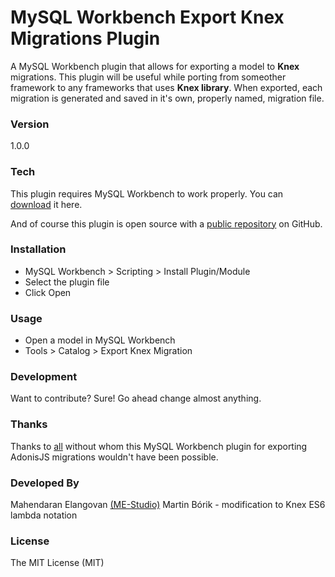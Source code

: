 # MySQL Workbench Export Knex Migrations Plugin

A MySQL Workbench plugin that allows for exporting a model to **Knex** migrations. This plugin will be useful while porting from someother framework to any frameworks that uses **Knex library**. When exported, each migration is generated and saved in it's own, properly named, migration file.

### Version
1.0.0

### Tech

This plugin requires MySQL Workbench to work properly.
You can [download](https://dev.mysql.com/downloads/workbench/) it here.

And of course this plugin is open source with a [public repository](https://github.com/ME-Studio/mysql-workbench-export-adonisjs-migrations)
 on GitHub.

### Installation

 - MySQL Workbench > Scripting > Install Plugin/Module
 - Select the plugin file
 - Click Open

### Usage

 - Open a model in MySQL Workbench
 - Tools > Catalog > Export Knex Migration

### Development

Want to contribute? Sure! Go ahead change almost anything.

### Thanks

Thanks to [all](https://github.com/beckenrode/mysql-workbench-export-laravel-5-migrations/graphs/contributors) without whom
this MySQL Workbench plugin for exporting AdonisJS migrations wouldn't have been
possible.


### Developed By

Mahendaran Elangovan [(ME-Studio)](https://mestudio.herokuapp.com/)
Martin Bórik - modification to Knex ES6 lambda notation

### License

The MIT License (MIT)
